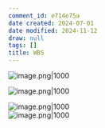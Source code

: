 ```yaml
---
comment_id: e714e75a
date created: 2024-07-01
date modified: 2024-11-12
draw: null
tags: []
title: WBS
---
```

![image.png|1000](https://imagehosting4picgo.oss-cn-beijing.aliyuncs.com/imagehosting/fix-dir%2Fpicgo%2Fpicgo-clipboard-images%2F2024%2F08%2F10%2F13-19-24-34ec750881be67422a3188dab6a23ff4-202408101319507-1a8922.png)

![image.png|1000](https://imagehosting4picgo.oss-cn-beijing.aliyuncs.com/imagehosting/fix-dir%2Fpicgo%2Fpicgo-clipboard-images%2F2024%2F08%2F10%2F13-19-01-54067f06e16f6579c1f29a7ec7dea56b-202408101319002-b4dcf0.png)

![image.png|1000](https://imagehosting4picgo.oss-cn-beijing.aliyuncs.com/imagehosting/fix-dir%2Fpicgo%2Fpicgo-clipboard-images%2F2024%2F07%2F01%2F15-58-33-bd47d935d667ae9cdd5527fa6ed16094-20240701155833-d16787.png)  
![image.png|1000](https://imagehosting4picgo.oss-cn-beijing.aliyuncs.com/imagehosting/fix-dir%2Fpicgo%2Fpicgo-clipboard-images%2F2024%2F07%2F13%2F19-16-07-90ac9bc74eb4379e3236e26bd73dcc03-20240713191607-3aa456.png)
